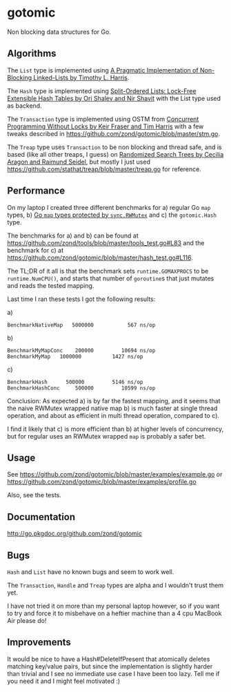 # gotomic

Non blocking data structures for Go.

## Algorithms

The `List` type is implemented using [A Pragmatic Implementation of Non-Blocking Linked-Lists by Timothy L. Harris](http://www.timharris.co.uk/papers/2001-disc.pdf).

The `Hash` type is implemented using [Split-Ordered Lists: Lock-Free Extensible Hash Tables by Ori Shalev and Nir Shavit](http://www.cs.ucf.edu/~dcm/Teaching/COT4810-Spring2011/Literature/SplitOrderedLists.pdf) with the List type used as backend.

The `Transaction` type is implemented using OSTM from [Concurrent Programming Without Locks by Keir Fraser and Tim Harris](http://www.cl.cam.ac.uk/research/srg/netos/papers/2007-cpwl.pdf) with a few tweaks described in https://github.com/zond/gotomic/blob/master/stm.go.

The `Treap` type uses `Transaction` to be non blocking and thread safe, and is based (like all other treaps, I guess) on [Randomized Search Trees by Cecilia Aragon and Raimund Seidel](http://faculty.washington.edu/aragon/pubs/rst89.pdf), but mostly I just used https://github.com/stathat/treap/blob/master/treap.go for reference.

## Performance

On my laptop I created three different benchmarks for a) regular Go `map` types, b) [Go `map` types protected by `sync.RWMutex`](https://github.com/zond/tools/blob/master/tools.go#L142) and c) the `gotomic.Hash` type.

The benchmarks for a) and b) can be found at https://github.com/zond/tools/blob/master/tools_test.go#L83 and the benchmark for c) at https://github.com/zond/gotomic/blob/master/hash_test.go#L116.

The TL;DR of it all is that the benchmark sets `runtime.GOMAXPROCS` to be `runtime.NumCPU()`, and starts that number of `goroutine`s that just mutates and reads the tested mapping.

Last time I ran these tests I got the following results:

a)

    BenchmarkNativeMap	 5000000	       567 ns/op

b)

    BenchmarkMyMapConc	  200000	     10694 ns/op
    BenchmarkMyMap	 1000000	      1427 ns/op

c)

    BenchmarkHash      500000	      5146 ns/op
    BenchmarkHashConc	  500000	     10599 ns/op

Conclusion: As expected a) is by far the fastest mapping, and it seems that the naive RWMutex wrapped native map b) is much faster at single thread operation, and about as efficient in multi thread operation, compared to c).

I find it likely that c) is more efficient than b) at higher levels of concurrency, but for regular uses an RWMutex wrapped `map` is probably a safer bet.

## Usage

See https://github.com/zond/gotomic/blob/master/examples/example.go or https://github.com/zond/gotomic/blob/master/examples/profile.go

Also, see the tests.

## Documentation

http://go.pkgdoc.org/github.com/zond/gotomic

## Bugs

`Hash` and `List` have no known bugs and seem to work well.

The `Transaction`, `Handle` and `Treap` types are alpha and I wouldn't trust them yet.

I have not tried it on more than my personal laptop however, so if you want to try and force it to misbehave on a heftier machine than a 4 cpu MacBook Air please do!

## Improvements

It would be nice to have a Hash#DeleteIfPresent that atomically deletes matching key/value pairs, but since the implementation is slightly harder than trivial and I see no immediate use case I have been too lazy. Tell me if you need it and I might feel motivated :)
